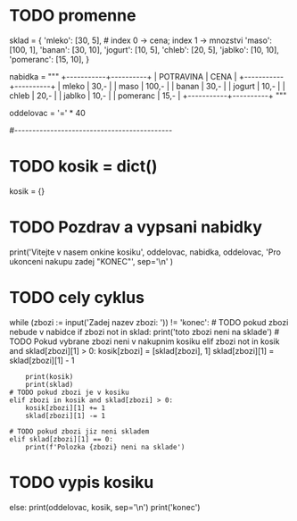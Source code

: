 # TODO promenne
sklad = {
    'mleko':    [30,  5],    # index 0 -> cena; index 1 -> mnozstvi
    'maso':     [100, 1],
    'banan':    [30, 10],
    'jogurt':   [10,  5],
    'chleb':    [20,  5],
    'jablko':   [10, 10],
    'pomeranc': [15, 10], 
}

nabidka = """
+-----------+----------+
| POTRAVINA |   CENA   |
+-----------+----------+
| mleko     |    30,-  |
| maso      |   100,-  |
| banan     |    30,-  |
| jogurt    |    10,-  |
| chleb     |    20,-  |
| jablko    |    10,-  |
| pomeranc  |    15,-  |
+-----------+----------+
"""

oddelovac = '=' * 40

#--------------------------------------------

# TODO kosik = dict()
kosik = {}
# TODO Pozdrav a vypsani nabidky
print('Vitejte v nasem onkine kosiku',
    oddelovac,
    nabidka,
    oddelovac,
    'Pro ukonceni nakupu zadej "KONEC"',
    sep='\n'
)
# TODO cely cyklus
while (zbozi := input('Zadej nazev zbozi: ')) != 'konec':
    # TODO pokud zbozi nebude v nabidce
    if zbozi not in sklad:
        print('toto zbozi neni na sklade')
    # TODO Pokud vybrane zbozi neni v nakupnim kosiku
    elif zbozi not in kosik and sklad[zbozi][1] > 0:
        kosik[zbozi] = [sklad[zbozi], 1]
        sklad[zbozi][1] = sklad[zbozi][1] - 1
       
        print(kosik)
        print(sklad)
    # TODO pokud zbozi je v kosiku
    elif zbozi in kosik and sklad[zbozi] > 0:
        kosik[zbozi][1] += 1
        sklad[zbozi][1] -= 1

    # TODO pokud zbozi jiz neni skladem
    elif sklad[zbozi][1] == 0:
        print(f'Polozka {zbozi} neni na sklade') 
# TODO vypis kosiku
else:
    print(oddelovac, kosik, sep='\n')
print('konec')
